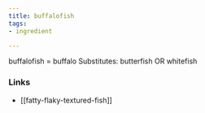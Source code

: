 ```yaml
---
title: buffalofish
tags:
- ingredient

---
```

buffalofish = buffalo Substitutes: butterfish OR whitefish

### Links

* [[fatty-flaky-textured-fish]]
